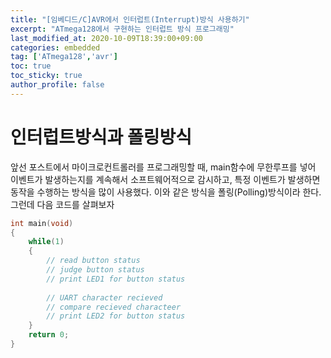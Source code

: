 ```yaml
---
title: "[임베디드/C]AVR에서 인터럽트(Interrupt)방식 사용하기"
excerpt: "ATmega128에서 구현하는 인터럽트 방식 프로그래밍"
last_modified_at: 2020-10-09T18:39:00+09:00
categories: embedded
tag: ['ATmega128','avr']
toc: true
toc_sticky: true
author_profile: false
---
```

# 인터럽트방식과 폴링방식

앞선 포스트에서 마이크로컨트롤러를 프로그래밍할 때, main함수에 무한루프를 넣어 이벤트가 발생하는지를 계속해서 소프트웨어적으로 감시하고, 특정 이벤트가 발생하면 동작을 수행하는 방식을 많이 사용했다. 이와 같은 방식을 폴링(Polling)방식이라 한다. 그런데 다음 코드를 살펴보자

``` c
int main(void)
{
    while(1)
    {
        // read button status
        // judge button status
        // print LED1 for button status
        
        // UART character recieved
        // compare recieved characteer
        // print LED2 for button status
    }
    return 0;
}
```
